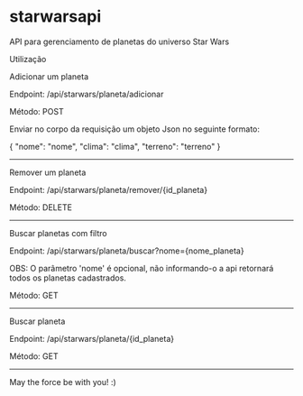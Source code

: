 # starwarsapi
API para gerenciamento de planetas do universo Star Wars

Utilização

Adicionar um planeta

Endpoint: /api/starwars/planeta/adicionar

Método: POST

Enviar no corpo da requisição um objeto Json no seguinte formato:

{
	"nome": "nome",
	"clima": "clima",
	"terreno": "terreno"
}

-----------------

Remover um planeta

Endpoint: /api/starwars/planeta/remover/{id_planeta}

Método: DELETE

-----------------

Buscar planetas com filtro

Endpoint: /api/starwars/planeta/buscar?nome={nome_planeta}

OBS: O parâmetro 'nome' é opcional, não informando-o a api retornará todos os planetas cadastrados.

Método: GET

-----------------

Buscar planeta

Endpoint: /api/starwars/planeta/{id_planeta}

Método: GET

-----------------

May the force be with you! :)

